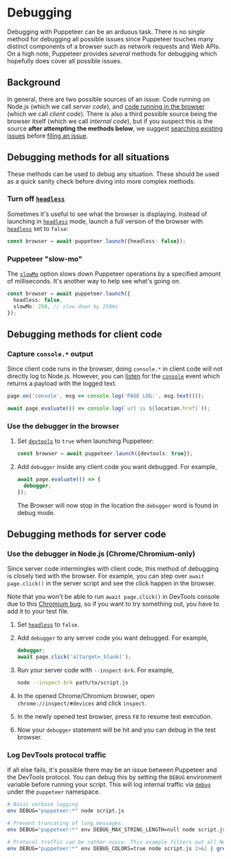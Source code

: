 # Debugging

Debugging with Puppeteer can be an arduous task. There is no _single_ method for
debugging all possible issues since Puppeteer touches many distinct components
of a browser such as network requests and Web APIs. On a high note, Puppeteer
provides _several_ methods for debugging which hopefully does cover all possible
issues.

## Background

In general, there are two possible sources of an issue: Code running on Node.js
(which we call _server code_), and
[code running in the browser](../api/puppeteer.page.evaluate)
(which we call _client code_). There is also a third possible source being the
browser itself (which we call _internal code_), but if you suspect this is the
source **after attempting the methods below**, we suggest
[searching existing issues](https://github.com/puppeteer/puppeteer/issues)
before
[filing an issue](https://github.com/puppeteer/puppeteer/issues/new/choose).

## Debugging methods for all situations

These methods can be used to debug any situation. These should be used as a
quick sanity check before diving into more complex methods.

### Turn off [`headless`](../api/puppeteer.browserlaunchargumentoptions)

Sometimes it's useful to see what the browser is displaying. Instead of
launching in
[`headless`](../api/puppeteer.browserlaunchargumentoptions) mode,
launch a full version of the browser with
[`headless`](../api/puppeteer.browserlaunchargumentoptions) set to
`false`:

```ts
const browser = await puppeteer.launch({headless: false});
```

### Puppeteer "slow-mo"

The [`slowMo`](../api/puppeteer.browserconnectoptions) option slows down
Puppeteer operations by a specified amount of milliseconds. It's another way to
help see what's going on.

```ts
const browser = await puppeteer.launch({
  headless: false,
  slowMo: 250, // slow down by 250ms
});
```

## Debugging methods for client code

### Capture `console.*` output

Since client code runs in the browser, doing `console.*` in client code will not
directly log to Node.js. However, you can [listen](../api/puppeteer.page.on) for
the [`console`](../api/puppeteer.pageeventobject) event which returns a
payload with the logged text.

```ts
page.on('console', msg => console.log('PAGE LOG:', msg.text()));

await page.evaluate(() => console.log(`url is ${location.href}`));
```

### Use the debugger in the browser

1. Set [`devtools`](../api/puppeteer.browserlaunchargumentoptions) to
   `true` when launching Puppeteer:

   ```ts
   const browser = await puppeteer.launch({devtools: true});
   ```

2. Add `debugger` inside any client code you want debugged. For example,

   ```ts
   await page.evaluate(() => {
     debugger;
   });
   ```

   The Browser will now stop in the location the `debugger` word is found in
   debug mode.

## Debugging methods for server code

### Use the debugger in Node.js (Chrome/Chromium-only)

Since server code intermingles with client code, this method of debugging is
closely tied with the browser. For example, you can step over
`await page.click()` in the server script and see the click happen in the
browser.

Note that you won't be able to run `await page.click()` in DevTools console due
to this
[Chromium bug](https://bugs.chromium.org/p/chromium/issues/detail?id=833928), so
if you want to try something out, you have to add it to your test file.

1. Set [`headless`](../api/puppeteer.browserlaunchargumentoptions) to
   `false`.
2. Add `debugger` to any server code you want debugged. For example,

   ```ts
   debugger;
   await page.click('a[target=_blank]');
   ```

3. Run your server code with `--inspect-brk`. For example,

   ```bash
   node --inspect-brk path/to/script.js
   ```

4. In the opened Chrome/Chromium browser, open `chrome://inspect/#devices` and
   click `inspect`.
5. In the newly opened test browser, press `F8` to resume test execution.
6. Now your `debugger` statement will be hit and you can debug in the test
   browser.

### Log DevTools protocol traffic

If all else fails, it's possible there may be an issue between Puppeteer and the
DevTools protocol. You can debug this by setting the `DEBUG` environment
variable before running your script. This will log internal traffic via
[`debug`](https://github.com/visionmedia/debug) under the `puppeteer` namespace.

```bash
# Basic verbose logging
env DEBUG="puppeteer:*" node script.js

# Prevent truncating of long messages
env DEBUG="puppeteer:*" env DEBUG_MAX_STRING_LENGTH=null node script.js

# Protocol traffic can be rather noisy. This example filters out all Network domain messages
env DEBUG="puppeteer:*" env DEBUG_COLORS=true node script.js 2>&1 | grep -v '"Network'
```
